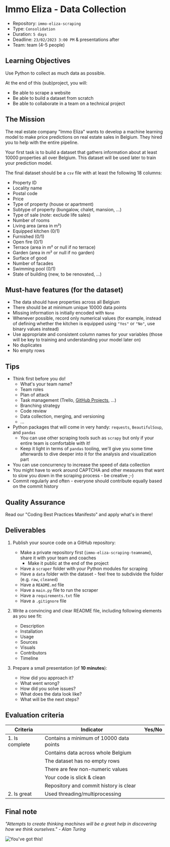 # Immo Eliza - Data Collection

- Repository: `immo-eliza-scraping`
- Type: `Consolidation`
- Duration: `5 days`
- Deadline: `23/02/2023 3:00 PM` & presentations after
- Team: team (4-5 people)

## Learning Objectives

Use Python to collect as much data as possible.

At the end of this (sub)project, you will:
- Be able to scrape a website
- Be able to build a dataset from scratch
- Be able to collaborate in a team on a technical project

## The Mission

The real estate company "Immo Eliza" wants to develop a machine learning model to make price predictions on real estate sales in Belgium. They hired you to help with the entire pipeline.

Your first task is to build a dataset that gathers information about at least 10000 properties all over Belgium. This dataset will be used later to train your prediction model.

The final dataset should be a `csv` file with at least the following 18 columns:
- Property ID
- Locality name
- Postal code
- Price
- Type of property (house or apartment)
- Subtype of property (bungalow, chalet, mansion, ...)
- Type of sale (_note_: exclude life sales)
- Number of rooms
- Living area (area in m²)
- Equipped kitchen (0/1)
- Furnished (0/1)
- Open fire (0/1)
- Terrace (area in m² or null if no terrace)
- Garden (area in m² or null if no garden)
- Surface of good  
- Number of facades
- Swimming pool (0/1)
- State of building (new, to be renovated, ...)

## Must-have features (for the dataset)

- The data should have properties across all Belgium
- There should be at minimum unique 10000 data points
- Missing information is initially encoded with `None`
- Whenever possible, record only numerical values (for example, instead of defining whether the kitchen is equipped using `"Yes"` or `"No"`, use binary values instead)
- Use appropriate and consistent column names for your variables (those will be key to training and understanding your model later on)
- No duplicates
- No empty rows

## Tips

- Think first before you do!
  - What's your team name?
  - Team roles
  - Plan of attack
  - Task management (Trello, [GitHub Projects](https://docs.github.com/en/issues/planning-and-tracking-with-projects/learning-about-projects/quickstart-for-projects), ...)
  - Branching strategy
  - Code review
  - Data collection, merging, and versioning
  - ...
- Python packages that will come in very handy: `requests`, `BeautifulSoup`, and `pandas`
  - You can use other scraping tools such as `scrapy` but only if your entire team is comfortable with it!
  - Keep it light in terms of `pandas` tooling, we'll give you some time afterwards to dive deeper into it for the analysis and visualization part
- You can use concurrency to increase the speed of data collection
- You might have to work around CAPTCHA and other measures that want to slow you down in the scraping process - be creative ;-)
- Commit regularly and often - everyone should contribute equally based on the commit history

## Quality Assurance

Read our "Coding Best Practices Manifesto" and apply what's in there!

## Deliverables

1. Publish your source code on a GitHub repository:
    - Make a private repository first (`immo-eliza-scraping-teamname`), share it with your team and coaches
      - Make it public at the end of the project
    - Have a `scraper` folder with your Python modules for scraping
    - Have a `data` folder with the dataset - feel free to subdivide the folder (e.g. `raw`, `cleaned`)
    - Have a `README.md` file
    - Have a `main.py` file to run the scraper
    - Have a `requirements.txt` file
    - Have a `.gitignore` file

2. Write a convincing and clear README file, including following elements as you see fit:
   - Description
   - Installation
   - Usage
   - Sources
   - Visuals
   - Contributors
   - Timeline

3. Prepare a small presentation (of **10 minutes**):
   - How did you approach it?
   - What went wrong?
   - How did you solve issues?
   - What does the data look like?
   - What will be the next steps?

## Evaluation criteria

| Criteria       | Indicator                                  | Yes/No |
| -------------- | ------------------------------------------ | ------ |
| 1. Is complete | Contains a minimum of 10000 data points    |        |
|                | Contains data across whole Belgium         |        |
|                | The dataset has no empty rows              |        |
|                | There are few non-numeric values           |        |
|                | Your code is slick & clean                 |        |
|                | Repository and commit history is clear     |        |
| 2. Is great    | Used threading/multiprocessing             |        |

## Final note

_"Attempts to create thinking machines will be a great help in discovering how we think ourselves." - Alan Turing_

![You've got this!](https://i.giphy.com/media/JWuBH9rCO2uZuHBFpm/giphy.gif)
